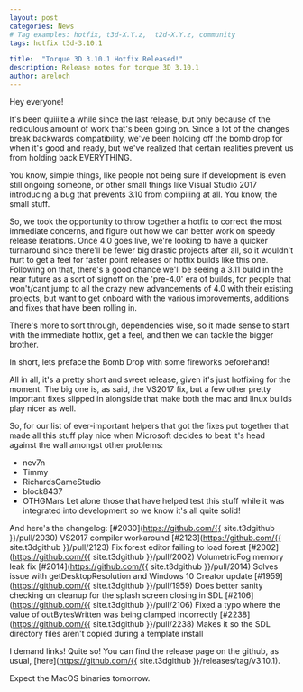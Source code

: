 ```yaml
---
layout: post
categories: News
# Tag examples: hotfix, t3d-X.Y.z,  t2d-X.Y.z, community
tags: hotfix t3d-3.10.1

title:  "Torque 3D 3.10.1 Hotfix Released!"
description: Release notes for torque 3D 3.10.1
author: areloch
---
```


Hey everyone!

It's been quiiiite a while since the last release, but only because of the rediculous amount of work that's been going on. Since a lot of the changes break backwards compatibility, we've been holding off the bomb drop for when it's good and ready, but we've realized that certain realities prevent us from holding back EVERYTHING.

You know, simple things, like people not being sure if development is even still ongoing someone, or other small things like Visual Studio 2017 introducing a bug that prevents 3.10 from compiling at all. You know, the small stuff.

So, we took the opportunity to throw together a hotfix to correct the most immediate concerns, and figure out how we can better work on speedy release iterations. Once 4.0 goes live, we're looking to have a quicker turnaround since there'll be fewer big drastic projects after all, so it wouldn't hurt to get a feel for faster point releases or hotfix builds like this one. Following on that, there's a good chance we'll be seeing a 3.11 build in the near future as a sort of signoff on the 'pre-4.0' era of builds, for people that won't/cant jump to all the crazy new advancements of 4.0 with their existing projects, but want to get onboard with the various improvements, additions and fixes that have been rolling in.

There's more to sort through, dependencies wise, so it made sense to start with the immediate hotfix, get a feel, and then we can tackle the bigger brother.

In short, lets preface the Bomb Drop with some fireworks beforehand!

All in all, it's a pretty short and sweet release, given it's just hotfixing for the moment. The big one is, as said, the VS2017 fix, but a few other pretty important fixes slipped in alongside that make both the mac and linux builds play nicer as well.

So, for our list of ever-important helpers that got the fixes put together that made all this stuff play nice when Microsoft decides to beat it's head against the wall amongst other problems:
* nev7n
* Timmy
* RichardsGameStudio
* block8437
* OTHGMars
Let alone those that have helped test this stuff while it was integrated into development so we know it's all quite solid!

And here's the changelog:
[#2030](https://github.com/{{ site.t3dgithub }}/pull/2030) VS2017 compiler workaround
[#2123](https://github.com/{{ site.t3dgithub }}/pull/2123) Fix forest editor failing to load forest
[#2002](https://github.com/{{ site.t3dgithub }}/pull/2002) VolumetricFog memory leak fix
[#2014](https://github.com/{{ site.t3dgithub }}/pull/2014) Solves issue with getDesktopResolution and Windows 10 Creator update
[#1959](https://github.com/{{ site.t3dgithub }}/pull/1959) Does better sanity checking on cleanup for the splash screen closing in SDL
[#2106](https://github.com/{{ site.t3dgithub }}/pull/2106) Fixed a typo where the value of outBytesWritten was being clamped incorrectly
[#2238](https://github.com/{{ site.t3dgithub }}/pull/2238) Makes it so the SDL directory files aren't copied during a template install

I demand links!
Quite so! You can find the release page on the github, as usual, [here](https://github.com/{{ site.t3dgithub }}/releases/tag/v3.10.1).

Expect the MacOS binaries tomorrow.